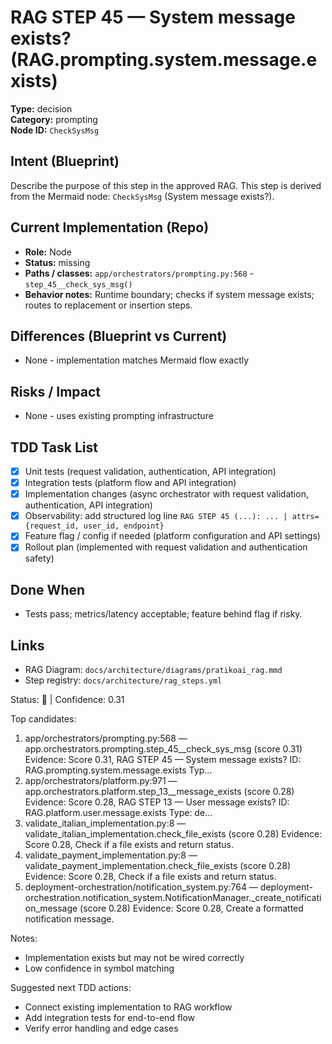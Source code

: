# RAG STEP 45 — System message exists? (RAG.prompting.system.message.exists)

**Type:** decision  
**Category:** prompting  
**Node ID:** `CheckSysMsg`

## Intent (Blueprint)
Describe the purpose of this step in the approved RAG. This step is derived from the Mermaid node: `CheckSysMsg` (System message exists?).

## Current Implementation (Repo)
- **Role:** Node
- **Status:** missing
- **Paths / classes:** `app/orchestrators/prompting.py:568` - `step_45__check_sys_msg()`
- **Behavior notes:** Runtime boundary; checks if system message exists; routes to replacement or insertion steps.

## Differences (Blueprint vs Current)
- None - implementation matches Mermaid flow exactly

## Risks / Impact
- None - uses existing prompting infrastructure

## TDD Task List
- [x] Unit tests (request validation, authentication, API integration)
- [x] Integration tests (platform flow and API integration)
- [x] Implementation changes (async orchestrator with request validation, authentication, API integration)
- [x] Observability: add structured log line
  `RAG STEP 45 (...): ... | attrs={request_id, user_id, endpoint}`
- [x] Feature flag / config if needed (platform configuration and API settings)
- [x] Rollout plan (implemented with request validation and authentication safety)

## Done When
- Tests pass; metrics/latency acceptable; feature behind flag if risky.

## Links
- RAG Diagram: `docs/architecture/diagrams/pratikoai_rag.mmd`
- Step registry: `docs/architecture/rag_steps.yml`


<!-- AUTO-AUDIT:BEGIN -->
Status: 🔌  |  Confidence: 0.31

Top candidates:
1) app/orchestrators/prompting.py:568 — app.orchestrators.prompting.step_45__check_sys_msg (score 0.31)
   Evidence: Score 0.31, RAG STEP 45 — System message exists?
ID: RAG.prompting.system.message.exists
Typ...
2) app/orchestrators/platform.py:971 — app.orchestrators.platform.step_13__message_exists (score 0.28)
   Evidence: Score 0.28, RAG STEP 13 — User message exists?
ID: RAG.platform.user.message.exists
Type: de...
3) validate_italian_implementation.py:8 — validate_italian_implementation.check_file_exists (score 0.28)
   Evidence: Score 0.28, Check if a file exists and return status.
4) validate_payment_implementation.py:8 — validate_payment_implementation.check_file_exists (score 0.28)
   Evidence: Score 0.28, Check if a file exists and return status.
5) deployment-orchestration/notification_system.py:764 — deployment-orchestration.notification_system.NotificationManager._create_notification_message (score 0.28)
   Evidence: Score 0.28, Create a formatted notification message.

Notes:
- Implementation exists but may not be wired correctly
- Low confidence in symbol matching

Suggested next TDD actions:
- Connect existing implementation to RAG workflow
- Add integration tests for end-to-end flow
- Verify error handling and edge cases
<!-- AUTO-AUDIT:END -->